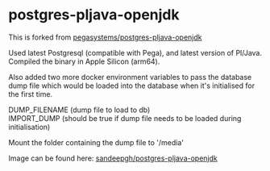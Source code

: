 # postgres-pljava-openjdk
This is forked from [pegasystems/postgres-pljava-openjdk](https://github.com/pegasystems/postgres-pljava-openjdk)

Used latest Postgresql (compatible with Pega), and latest version of Pl/Java. Compiled the binary in Apple Silicon (arm64).

Also added two more docker environment variables to pass the database dump file which would be loaded into the database when it's initialised for the first time.

DUMP_FILENAME (dump file to load to db)<br/>
IMPORT_DUMP (should be true if dump file needs to be loaded during initialisation)

Mount the folder containing the dump file to '/media'

Image can be found here: [sandeepgh/postgres-pljava-openjdk](https://hub.docker.com/r/sandeepgh/postgres-pljava-openjdk)